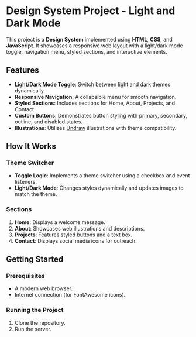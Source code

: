 # Design System Project - Light and Dark Mode

This project is a **Design System** implemented using **HTML**, **CSS**, and **JavaScript**. It showcases a responsive web layout with a light/dark mode toggle, navigation menu, styled sections, and interactive elements.

## Features

- **Light/Dark Mode Toggle**: Switch between light and dark themes dynamically.
- **Responsive Navigation**: A collapsible menu for smooth navigation.
- **Styled Sections**: Includes sections for Home, About, Projects, and Contact.
- **Custom Buttons**: Demonstrates button styling with primary, secondary, outline, and disabled states.
- **Illustrations**: Utilizes [Undraw](https://undraw.co/) illustrations with theme compatibility.


## How It Works

### Theme Switcher
- **Toggle Logic**: Implements a theme switcher using a checkbox and event listeners.
- **Light/Dark Mode**: Changes styles dynamically and updates images to match the theme.

### Sections
1. **Home**: Displays a welcome message.
2. **About**: Showcases web illustrations and descriptions.
3. **Projects**: Features styled buttons and a text box.
4. **Contact**: Displays social media icons for outreach.

## Getting Started

### Prerequisites
- A modern web browser.
- Internet connection (for FontAwesome icons).

### Running the Project
1. Clone the repository.  
2. Run the server.  
